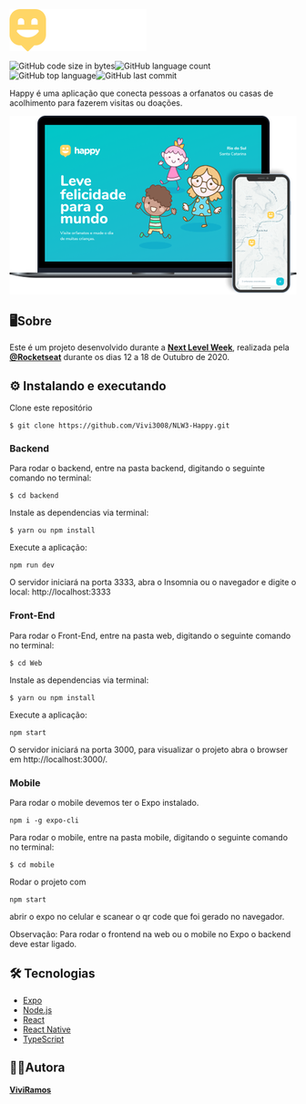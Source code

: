![](Logo.png)

![GitHub code size in bytes](https://img.shields.io/github/languages/code-size/vivi3008/NLW3-Happy)![GitHub language count](https://img.shields.io/github/languages/count/vivi3008/NLW3-Happy)![GitHub top language](https://img.shields.io/github/languages/top/vivi3008/NLW3-Happy)![GitHub last commit](https://img.shields.io/github/last-commit/vivi3008/NLW3-Happy)

Happy é uma aplicação que conecta pessoas a orfanatos ou casas de acolhimento para fazerem visitas ou doações.

![](happy.png)

## 🖥️Sobre

Este é um projeto desenvolvido durante a **[Next Level Week](https://nextlevelweek.com/)**, realizada pela **[@Rocketseat](https://github.com/Rocketseat)** durante os dias 12 a 18 de Outubro de 2020.



## ⚙️ Instalando e executando

Clone este repositório

```
$ git clone https://github.com/Vivi3008/NLW3-Happy.git
```

### Backend

Para rodar o backend, entre na pasta backend, digitando o seguinte comando no terminal:

```
$ cd backend
```

Instale as dependencias via terminal:

```
$ yarn ou npm install
```

Execute a aplicação:

```
npm run dev
```

O servidor iniciará na porta 3333, abra o Insomnia ou o navegador e digite o local: http://localhost:3333

### Front-End

Para rodar o Front-End, entre na pasta web, digitando o seguinte comando no terminal:

```
$ cd Web
```

Instale as dependencias via terminal:

```
$ yarn ou npm install
```

Execute a aplicação:

```
npm start
```

O servidor iniciará na porta 3000, para visualizar o projeto abra o browser em http://localhost:3000/.

### Mobile

Para rodar o mobile devemos ter o Expo instalado.

```
npm i -g expo-cli
```

Para rodar o mobile, entre na pasta mobile, digitando o seguinte comando no terminal:

```
$ cd mobile
```

Rodar o projeto com 

```
npm start
```

 abrir o expo no celular e scanear o qr code que foi gerado no navegador. 

Observação: Para rodar o frontend na web ou o mobile no Expo o backend deve estar ligado.

## 🛠 Tecnologias

- [Expo](https://expo.io/)
- [Node.js](https://nodejs.org/en/)
- [React](https://pt-br.reactjs.org/)
- [React Native](https://reactnative.dev/)
- [TypeScript](https://www.typescriptlang.org/)

## 👩‍💻Autora

[**ViviRamos**](https://www.linkedin.com/in/viviane-ramos-luz/)
